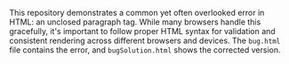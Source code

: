 This repository demonstrates a common yet often overlooked error in HTML: an unclosed paragraph tag.  While many browsers handle this gracefully, it's important to follow proper HTML syntax for validation and consistent rendering across different browsers and devices.  The `bug.html` file contains the error, and `bugSolution.html` shows the corrected version.